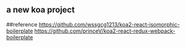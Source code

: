## a new koa project

##reference
 https://github.com/wssgcg1213/koa2-react-isomorphic-boilerplate
 https://github.com/princeV/koa2-react-redux-webpack-boilerplate